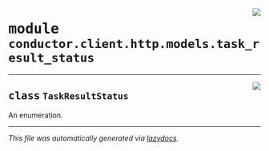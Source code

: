 <!-- markdownlint-disable -->

<a href="../src/conductor/client/http/models/task_result_status.py#L0"><img align="right" style="float:right;" src="https://img.shields.io/badge/-source-cccccc?style=flat-square"></a>

# <kbd>module</kbd> `conductor.client.http.models.task_result_status`






---

<a href="../src/conductor/client/http/models/task_result_status.py#L4"><img align="right" style="float:right;" src="https://img.shields.io/badge/-source-cccccc?style=flat-square"></a>

## <kbd>class</kbd> `TaskResultStatus`
An enumeration. 







---

_This file was automatically generated via [lazydocs](https://github.com/ml-tooling/lazydocs)._
